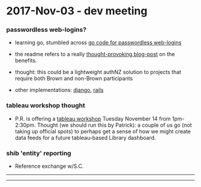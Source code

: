 2017-Nov-03 - dev meeting
=========================


### passwordless web-logins?

- learning go, stumbled across [go code for passwordless web-logins](https://github.com/nogopass/nogopass)

- the readme refers to a really [thought-provoking blog-post](http://notes.xoxco.com/post/27999787765/is-it-time-for-password-less-login) on the benefits.

- thought: this could be a lightweight authNZ solution to projects that require both Brown and non-Brown participants

- other implementations: [django](https://github.com/relekang/django-nopassword), [rails](https://github.com/alsmola/nopassword)


### tableau workshop thought

- P.R. is offering a [tableau workshop](http://brownlibrary.lwcal.com/#event_id/99/view/event/date/20171114) Tuesday November 14 from 1pm-2:30pm. Thought (we should run this by Patrick): a couple of us go (not taking up official spots) to perhaps get a sense of how we might create data feeds for a future tableau-based Library dashboard.


### shib 'entity' reporting

- Reference exchange w/S.C.

---

---

